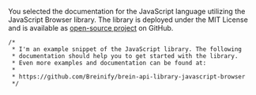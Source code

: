 >
You selected the documentation for the JavaScript language utilizing the JavaScript Browser library. 
The library is deployed under the MIT License and is available as [open-source project](https://github.com/Breinify/brein-api-library-javascript-browser) 
on GitHub.

```javascript--browser
/*
 * I'm an example snippet of the JavaScript library. The following
 * documentation should help you to get started with the library.
 * Even more examples and documentation can be found at:
 *
 * https://github.com/Breinify/brein-api-library-javascript-browser
 */
```